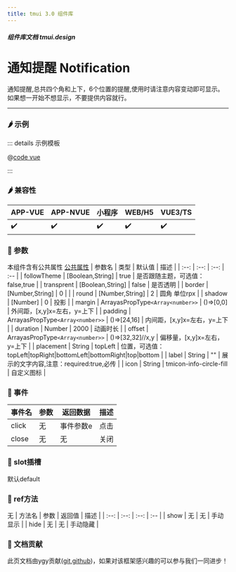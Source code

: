 ```yaml
---
title: tmui 3.0 组件库
---
```


<dirtoc></dirtoc>

##### 组件库文档 tmui.design

# 通知提醒 Notification
通知提醒,总共四个角和上下，6个位置的提醒,使用时请注意内容变动即可显示。如果想一开始不想显示，不要提供内容就行。

---



### :hot_pepper: 示例

<webview url="https://tmui.design/h5/#/pages/fankui/notification"></webview>

::: details 示例模板

@[code vue](pages/fankui/notification.nvue)

:::

### :hot_pepper: 兼容性

| APP-VUE | APP-NVUE | 小程序 | WEB/H5 | VUE3/TS |
| --- | --- | --- | --- | --- |
| :heavy_check_mark: | :heavy_check_mark: | :heavy_check_mark: | :heavy_check_mark: | :heavy_check_mark: |

### :seedling: 参数
本组件含有公共属性 [公共属性](/doc/spec/组件公共样式.md)
| 参数名 | 类型 | 默认值 | 描述 |
| :--: | :--: | :--: | :-- |
| followTheme | [Boolean,String] | true | 是否跟随主题，可选值：false,true |
| transprent | [Boolean,String] | false | 是否透明 |
| border | [Number,String] | 0 |  |
| round | [Number,String] | 2 | 圆角 单位rpx |
| shadow | [Number] | 0 | 投影  |
| margin | ArrayasPropType`<Array<number>>` | ()=>[0,0] | 外间距，[x,y]x=左右，y=上下 |
| padding | ArrayasPropType`<Array<number>>` | ()=>[24,16] | 内间距，[x,y]x=左右，y=上下 |
| duration | Number | 2000 | 动画时长 |
| offset | ArrayasPropType`<Array<number>>` | ()=>[32,32]//x,y | 偏移量，[x,y]x=左右，y=上下 |
| placement | String | topLeft  | 位置，可选值：topLeft|topRight|bottomLeft|bottomRight|top|bottom |
| label | String | "" | 展示的文字内容,注意：required:true,必传 |
| icon | String | tmicon-info-circle-fill | 自定义图标 |
### :rose: 事件
| 事件名 | 参数 | 返回数据 | 描述 |
| --- | --- | --- | --- |
| click | 无 | 事件参数e | 点击 |
| close | 无 | 无 | 关闭 |
### :corn: slot插槽
默认default

### :green_salad: ref方法
无
| 方法名 | 参数 | 返回值 | 描述 |
| :--: | :--: | :--: | :-- |
| show | 无 | 无 | 手动显示 |
| hide | 无 | 无 | 手动隐藏 |

### :couplekiss: 文档贡献
此页文档由ygy贡献([git](https://gitee.com/ygy-promise),[github](https://github.com/ygy-97))，如果对该框架感兴趣的可以参与我们一同进步！